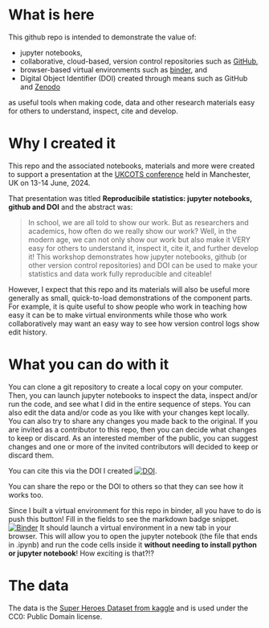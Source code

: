 # What is here

This github repo is intended to demonstrate the value of:
* jupyter notebooks,
* collaborative, cloud-based, version control repositories such as [GitHub](github.com),
* browser-based virtual environments such as [binder](mybinder.org), and
* Digital Object Identifier (DOI) created through means such as GitHub and [Zenodo](https://zenodo.org/records/4514864)

as useful tools when making code, data and other research materials easy for others to understand, inspect, cite and develop. 

# Why I created it
This repo and the associated notebooks, materials and more were created to support a presentation at the [UKCOTS conference](https://www.ukcots.org/) held in Manchester, UK on 13-14 June, 2024. 

That presentation was titled **Reproducibile statistics: jupyter notebooks, github and DOI** and the abstract was:
> In school, we are all told to show our work. But as researchers and academics, how often do we really show our work? Well, in the modern age, we can not only show our work but also make it VERY easy for others to understand it, inspect it, cite it, and further develop it! This workshop demonstrates how jupyter notebooks, github (or other version control repositories) and DOI can be used to make your statistics and data work fully reproducible and citeable! 

However, I expect that this repo and its materials will also be useful more generally as small, quick-to-load demonstrations of the component parts. For example, it is quite useful to show people who work in teaching how easy it can be to make virtual environments while those who work collaboratively may want an easy way to see how version control logs show edit history. 

# What you can do with it

You can clone a git repository to create a local copy on your computer. Then, you can launch jupyter notebooks to inspect the data, inspect and/or run the code, and see what I did in the entire sequence of steps. You can also edit the data and/or code as you like with your changes kept locally. You can also try to share any changes you made back to the original. If you are invited as a contributor to this repo, then you can decide what changes to keep or discard. As an interested member of the public, you can suggest changes and one or more of the invited contributors will decided to keep or discard them. 

You can cite this via the DOI I created [![DOI](https://zenodo.org/badge/790120933.svg)](https://zenodo.org/doi/10.5281/zenodo.11240728). 

You can share the repo or the DOI to others so that they can see how it works too. 

Since I built a virtual environment for this repo in binder, all you have to do is push this button! Fill in the fields to see the markdown badge snippet. [![Binder](https://mybinder.org/badge_logo.svg)](https://mybinder.org/v2/gh/UKDataServiceOpen/Virtual_Environments/main)
It should launch a virtual environment in a new tab in your browser. This will allow you to open the jupyter notebook (the file that ends in .ipynb) and run the code cells inside it **without needing to install python or jupyter notebook**! How exciting is that?!?

# The data
The data is the [Super Heroes Dataset from kaggle](https://www.kaggle.com/datasets/claudiodavi/superhero-set?resource=download) and is used under the CC0: Public Domain license. 





